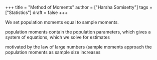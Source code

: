 +++
title = "Method of Moments"
author = ["Harsha Somisetty"]
tags = ["Statistics"]
draft = false
+++

We set population moments equal to sample moments.

population moments contain the population parameters, which gives a system of equations, which we solve for estimates

motivated by the law of large numbers (sample moments approach the population moments as sample size increases